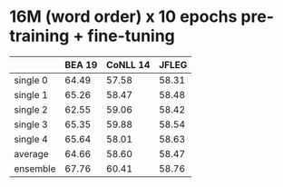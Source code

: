 # 16M (word order) x 10 epochs pre-training + fine-tuning

| | BEA 19 | CoNLL 14 | JFLEG |
| --- | --- | --- | --- |
| single 0 | 64.49 | 57.58 | 58.31 |
| single 1 | 65.26 | 58.47 | 58.48 |
| single 2 | 62.55 | 59.06 | 58.42 |
| single 3 | 65.35 | 59.88 | 58.54 |
| single 4 | 65.64 | 58.01 | 58.63 |
| average  | 64.66 | 58.60 | 58.47 |
| ensemble | 67.76 | 60.41 | 58.76 |

